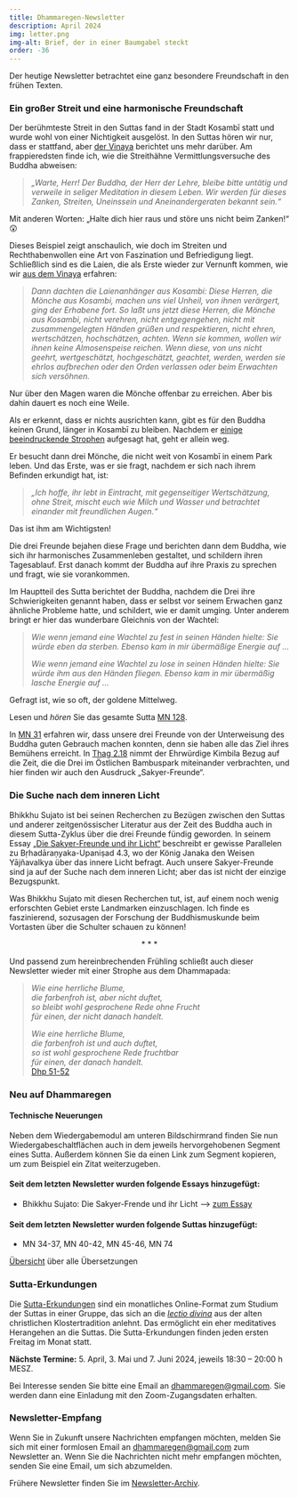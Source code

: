 ```yaml
---
title: Dhammaregen-Newsletter
description: April 2024
img: letter.png
img-alt: Brief, der in einer Baumgabel steckt
order: -36
---
```


Der heutige Newsletter betrachtet eine ganz besondere Freundschaft in den frühen Texten. 

### Ein großer Streit und eine harmonische Freundschaft

Der berühmteste Streit in den Suttas fand in der Stadt Kosambī statt und wurde wohl von einer Nichtigkeit ausgelöst. In den Suttas hören wir nur, dass er stattfand, aber [der Vinaya](https://suttacentral.net/pli-tv-kd10/de/maitrimurti-traetow?lang=de&reference=main&highlight=true#1) berichtet uns mehr darüber. Am frappieredsten finde ich, wie die Streithähne Vermittlungsversuche des Buddha abweisen:

> *„Warte, Herr! Der Buddha, der Herr der Lehre, bleibe bitte untätig und verweile in seliger Meditation in diesem Leben. Wir werden für dieses Zanken, Streiten, Uneinssein und Aneinandergeraten bekannt sein.“*

Mit anderen Worten: „Halte dich hier raus und störe uns nicht beim Zanken!“ 😲

Dieses Beispiel zeigt anschaulich, wie doch im Streiten und Rechthabenwollen eine Art von Faszination und Befriedigung liegt. Schließlich sind es die Laien, die als Erste wieder zur Vernunft kommen, wie wir [aus dem Vinaya](https://suttacentral.net/pli-tv-kd10/de/maitrimurti-traetow?lang=de&reference=main&highlight=true#mt1-39) erfahren:

>*Dann dachten die Laienanhänger aus Kosambi: Diese Herren, die Mönche aus Kosambi, machen uns viel Unheil, von ihnen verärgert, ging der Erhabene fort. So laßt uns jetzt diese Herren, die Mönche aus Kosambi, nicht verehren, nicht entgegengehen, nicht mit zusammengelegten Händen grüßen und respektieren, nicht ehren, wertschätzen, hochschätzen, achten. Wenn sie kommen, wollen wir ihnen keine Almosenspeise reichen. Wenn diese, von uns nicht geehrt, wertgeschätzt, hochgeschätzt, geachtet, werden, werden sie ehrlos aufbrechen oder den Orden verlassen oder beim Erwachten sich versöhnen.*

Nur über den Magen waren die Mönche offenbar zu erreichen. Aber bis dahin dauert es noch eine Weile.

Als er erkennt, dass er nichts ausrichten kann, gibt es für den Buddha keinen Grund, länger in Kosambī zu bleiben. Nachdem er [einige beeindruckende Strophen](#/sutta/mn128:6.1/de/sabbamitta) aufgesagt hat, geht er allein weg.

Er besucht dann drei Mönche, die nicht weit von Kosambī in einem Park leben. Und das Erste, was er sie fragt, nachdem er sich nach ihrem Befinden erkundigt hat, ist:

> *„Ich hoffe, ihr lebt in Eintracht, mit gegenseitiger Wertschätzung, ohne Streit, mischt euch wie Milch und Wasser und betrachtet einander mit freundlichen Augen.“*

Das ist ihm am Wichtigsten!

Die drei Freunde bejahen diese Frage und berichten dann dem Buddha, wie sich ihr harmonisches Zusammenleben gestaltet, und schildern ihren Tagesablauf. Erst danach kommt der Buddha auf ihre Praxis zu sprechen und fragt, wie sie vorankommen.

Im Hauptteil des Sutta berichtet der Buddha, nachdem die Drei ihre Schwierigkeiten genannt haben, dass er selbst vor seinem Erwachen ganz ähnliche Probleme hatte, und schildert, wie er damit umging. Unter anderem bringt er hier das wunderbare Gleichnis von der Wachtel:

> *Wie wenn jemand eine Wachtel zu fest in seinen Händen hielte: Sie würde eben da sterben. Ebenso kam in mir übermäßige Energie auf …*
>
> *Wie wenn jemand eine Wachtel zu lose in seinen Händen hielte: Sie würde ihm aus den Händen fliegen. Ebenso kam in mir übermäßig lasche Energie auf …*

Gefragt ist, wie so oft, der goldene Mittelweg.

Lesen und *hören* Sie das gesamte Sutta [MN 128](#/sutta/mn128/de/sabbamitta).

In [MN 31](#/sutta/mn31/de/sabbamitta) erfahren wir, dass unsere drei Freunde von der Unterweisung des Buddha guten Gebrauch machen konnten, denn sie haben alle das Ziel ihres Bemühens erreicht. In [Thag 2.18](#/sutta/thag2.18/de/sabbamitta) nimmt der Ehrwürdige Kimbila Bezug auf die Zeit, die die Drei im Östlichen Bambuspark miteinander verbrachten, und hier finden wir auch den Ausdruck „Sakyer-Freunde“.


### Die Suche nach dem inneren Licht

Bhikkhu Sujato ist bei seinen Recherchen zu Bezügen zwischen den Suttas und anderer zeitgenössischer Literatur aus der Zeit des Buddha auch in diesem Sutta-Zyklus über die drei Freunde fündig geworden. In seinem Essay [„Die Sakyer-Freunde und ihr Licht“](#/wiki/buddhismuskunde/freunde) beschreibt er gewisse Parallelen zu Bṛhadāraṇyaka-Upaniṣad 4.3, wo der König Janaka den Weisen Yājñavalkya über das innere Licht befragt. Auch unsere Sakyer-Freunde sind ja auf der Suche nach dem inneren Licht; aber das ist nicht der einzige Bezugspunkt. 

Was Bhikkhu Sujato mit diesen Recherchen tut, ist, auf einem noch wenig erforschten Gebiet erste Landmarken einzuschlagen. Ich finde es faszinierend, sozusagen der Forschung der Buddhismuskunde beim Vortasten über die Schulter schauen zu können!

<div style="text-align: center;">* * *</div>

Und passend zum hereinbrechenden Frühling schließt auch dieser Newsletter wieder mit einer Strophe aus dem Dhammapada:

>*Wie eine herrliche Blume,*  
>*die farbenfroh ist, aber nicht duftet,*  
>*so bleibt wohl gesprochene Rede ohne Frucht*  
>*für einen, der nicht danach handelt.*  
>
>*Wie eine herrliche Blume,*  
>*die farbenfroh ist und auch duftet,*  
>*so ist wohl gesprochene Rede fruchtbar*  
>*für einen, der danach handelt.*  
> [Dhp 51-52](#/sutta/dhp51:1/de/sabbamitta)

### Neu auf Dhammaregen

#### Technische Neuerungen

Neben dem Wiedergabemodul am unteren Bildschirmrand finden Sie nun Wiedergabeschaltflächen auch in dem jeweils hervorgehobenen Segment eines Sutta. Außerdem können Sie da einen Link zum Segment kopieren, um zum Beispiel ein Zitat weiterzugeben.

#### Seit dem letzten Newsletter wurden folgende Essays hinzugefügt:

- Bhikkhu Sujato: Die Sakyer-Frende und ihr Licht --> [zum Essay](#/wiki/buddhismuskunde/freunde)

#### Seit dem letzten Newsletter wurden folgende Suttas hinzugefügt:

- MN 34-37, MN 40-42, MN 45-46, MN 74

[Übersicht](#/wiki/uebersetzung/uebersicht) über alle Übersetzungen

### Sutta-Erkundungen 

Die [Sutta-Erkundungen](#/wiki/erkundung) sind ein monatliches Online-Format zum Studium der Suttas in einer Gruppe, das sich an die [*lectio divina*](https://de.wikipedia.org/wiki/Lectio_divina) aus der alten christlichen Klostertradition anlehnt. Das ermöglicht ein eher meditatives Herangehen an die Suttas. Die Sutta-Erkundungen finden jeden ersten Freitag im Monat statt. 

**Nächste Termine:** 5. April, 3. Mai und 7. Juni 2024, jeweils 18:30 – 20:00 h MESZ.

Bei Interesse senden Sie bitte eine Email an [dhammaregen@gmail.com](mailto:dhammaregen@gmail.com). Sie werden dann eine Einladung mit den Zoom-Zugangsdaten erhalten.

### Newsletter-Empfang

Wenn Sie in Zukunft unsere Nachrichten empfangen möchten, melden Sie sich mit einer formlosen Email an [dhammaregen@gmail.com](mailto:dhammaregen@gmail.com) zum Newsletter an. Wenn Sie die Nachrichten nicht mehr empfangen möchten, senden Sie eine Email, um sich abzumelden. 

Frühere Newsletter finden Sie im [Newsletter-Archiv](#/wiki/news/inhalt).


